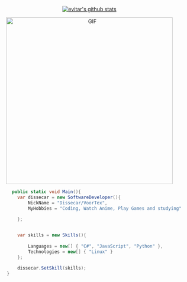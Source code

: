 <p align="center">
  <a href="https://github.com/dissecar"><img src="https://github-readme-stats.vercel.app/api?username=dissecar&&show_icons=true&theme=synthwave" alt="evitar's github stats"></a>
</p>

<div align="center">
<img hight="500" width="450" alt="GIF" align="center" src="https://github.com/evitar/evitar/blob/main/assets/kenshin.gif">
 
</div>



```csharp
      public static void Main(){
        var dissecar = new SoftwareDeveloper(){
            NickName = "Dissecar/VoorTex",
            MyHobbies = "Coding, Watch Anime, Play Games and studying"

        };
       

        var skills = new Skills(){
        
            Languages = new[] { "C#", "JavaScript", "Python" },
            Technologies = new[] { "Linux" }
        };

        dissecar.SetSkill(skills);
    }
```
